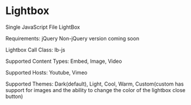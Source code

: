 # Lightbox
Single JavaScript File LightBox

Requirements:
  jQuery
  Non-jQuery version coming soon

Lightbox Call Class: lb-js


Supported Content Types: Embed, Image, Video

Supported Hosts: Youtube, Vimeo

Supported Themes: Dark(default), Light, Cool, Warm, Custom(custom has support for images and the ability to change the color of the lightbox close button)
